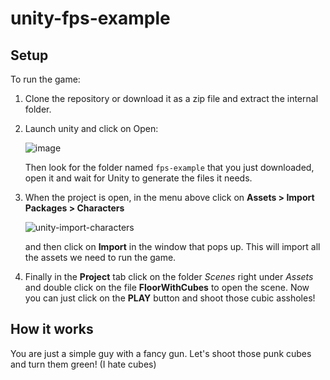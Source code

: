 # unity-fps-example
## Setup
To run the game:
1. Clone the repository or download it as a zip file and extract the internal folder.
2. Launch unity and click on Open:
    
    ![image](https://user-images.githubusercontent.com/6939054/48666268-920fe080-eabe-11e8-9b3b-6781b3e7665f.png)

   Then look for the folder named `fps-example` that you just downloaded, open it and wait for Unity to generate the files it needs.
4. When the project is open, in the menu above click on **Assets > Import Packages > Characters**

    ![unity-import-characters](https://user-images.githubusercontent.com/6939054/48663470-eef4a200-ea90-11e8-8b82-9d8262bbceb3.PNG)

    and then click on **Import** in the window that pops up. This will import all the assets we need to run the game.
5. Finally in the **Project** tab click on the folder *Scenes* right under *Assets* and double click on the file **FloorWithCubes** to open the scene. Now you can just click on the **PLAY** button and shoot those cubic assholes!

## How it works
You are just a simple guy with a fancy gun. Let's shoot those punk cubes and turn them green! (I hate cubes)
